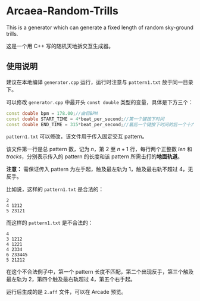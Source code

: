 # Arcaea-Random-Trills

This is a generator which can generate a fixed length of random sky-ground trills.

这是一个用 C++ 写的随机天地拆交互生成器。

## 使用说明

建议在本地编译 `generator.cpp` 运行，运行时注意与 `pattern1.txt` 放于同一目录下。

可以修改 `generator.cpp` 中最开头 `const double` 类型的变量，具体是下方三个：

```cpp
const double bpm = 178.00;//曲目BPM
const double START_TIME = 4*beat_per_second;//第一个键按下时间
const double END_TIME = 315*beat_per_second;//最后一个键按下时间的后一个十六分音符的时间
```

`pattern1.txt` 可以修改，该文件用于传入固定交互 pattern。

该文件第一行是总 pattern 数，记为 $n$，第 $2$ 至 $n+1$ 行，每行两个正整数 $len$ 和 $tracks$，分别表示传入的 pattern 的长度和该 pattern 所需击打的**地面轨道**。

**注意：** 需保证传入 pattern 为左手起，触及最左轨为 $1$，触及最右轨不超过 $4$，无反手。

比如说，这样的 `pattern1.txt` 是合法的：

```
2
4 1212
5 23121
```

而这样的 `pattern1.txt` 是不合法的：

```
4
3 1212
4 1221
4 2334
6 233445
5 21212
```

在这个不合法例子中，第一个 pattern 长度不匹配，第二个出现反手，第三个触及最左轨为 $2$，第四个触及最右轨超过 $4$，第五个右手起。

运行后生成的是 `2.aff` 文件，可以在 Arcade 预览。
